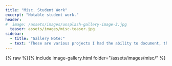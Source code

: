 ```yaml
---
title: "Misc. Student Work"
excerpt: "Notable student work."
header:
#  image: /assets/images/unsplash-gallery-image-3.jpg
  teaser: assets/images/misc-teaser.jpg
sidebar:
  - title: "Gallery Note:"
  - text: "These are various projects I had the ability to document, there are many more awesome works that have fallen through the cracks, some day I will come back and clean things up with more info. If you want to see your work on here, send me some pictures or videos!"
---
```


{% raw %}{% include image-gallery.html folder="/assets/images/misc/" %}
